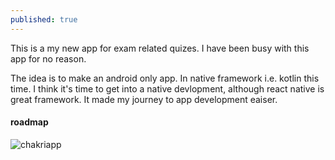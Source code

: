 ```yaml
---
published: true
---
```


This is a my new app for exam related quizes. I have been busy with this app for no reason. 

The idea is to make an android only app. In native framework i.e. kotlin this time. I think it's time to get into a native devlopment, 
although react native is great framework. It made my journey to app development eaiser.

#### roadmap

![chakriapp](https://user-images.githubusercontent.com/7943405/159171903-14354ed6-5b55-4cbe-b393-810f9ddead92.png)
